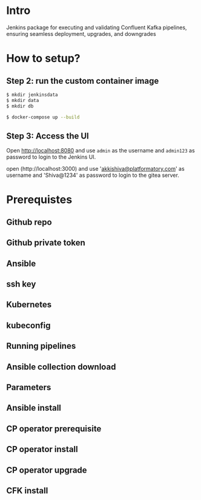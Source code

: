 # Intro

Jenkins package for executing and validating Confluent Kafka pipelines, ensuring seamless deployment, upgrades, and downgrades

# How to setup?

## Step 2: run the custom container image

```sh
$ mkdir jenkinsdata
$ mkdir data
$ mkdir db

$ docker-compose up --build
```

## Step 3: Access the UI

Open [http://localhost:8080](http://localhost:8080) and use `admin` as the username and `admin123` as password to login to the Jenkins UI.


open (http://localhost:3000) and use 'akkishiva@platformatory.com' as username and 'Shiva@1234' as password to login to the gitea server. 

# Prerequistes

## Github repo

## Github private token

## Ansible

## ssh key

## Kubernetes

## kubeconfig

## Running pipelines

## Ansible collection download

## Parameters

## Ansible install

## CP operator prerequisite

## CP operator install

## CP operator upgrade

## CFK install



